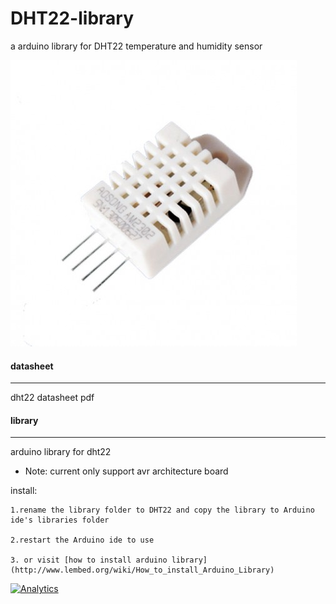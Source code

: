 # DHT22-library

a arduino library for DHT22 temperature and humidity sensor

[![dht22](images/dht22.jpg)](http://www.lembed.org/components/17-temperature-and-humidity-sensor-dht22-.html)


#### datasheet
---
dht22 datasheet pdf


#### library
---

arduino library for dht22

* Note: current only support avr architecture board

 install:

	1.rename the library folder to DHT22 and copy the library to Arduino ide's libraries folder

	2.restart the Arduino ide to use

	3. or visit [how to install arduino library](http://www.lembed.org/wiki/How_to_install_Arduino_Library)

[![Analytics](https://ga-beacon.appspot.com/UA-67438080-1/DHT22/readme?pixel)](https://github.com/Lembed/DHT22)